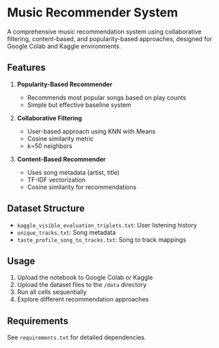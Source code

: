 # Music Recommender System

A comprehensive music recommendation system using collaborative filtering, content-based, and popularity-based approaches, designed for Google Colab and Kaggle environments.

## Features

1. **Popularity-Based Recommender**
   - Recommends most popular songs based on play counts
   - Simple but effective baseline system

2. **Collaborative Filtering**
   - User-based approach using KNN with Means
   - Cosine similarity metric
   - k=50 neighbors

3. **Content-Based Recommender**
   - Uses song metadata (artist, title)
   - TF-IDF vectorization
   - Cosine similarity for recommendations

## Dataset Structure

- `kaggle_visible_evaluation_triplets.txt`: User listening history
- `unique_tracks.txt`: Song metadata
- `taste_profile_song_to_tracks.txt`: Song to track mappings

## Usage

1. Upload the notebook to Google Colab or Kaggle
2. Upload the dataset files to the `/data` directory
3. Run all cells sequentially
4. Explore different recommendation approaches

## Requirements

See `requirements.txt` for detailed dependencies.